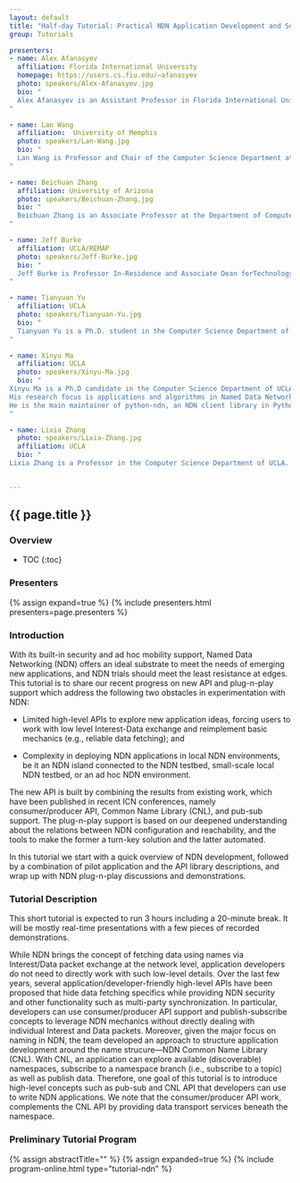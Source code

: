 ```yaml
---
layout: default
title: "Half-day Tutorial: Practical NDN Application Development and Seamless Deployment"
group: Tutorials

presenters:
- name: Alex Afanasyev
  affiliation: Florida International University
  homepage: https://users.cs.fiu.edu/~afanasyev
  photo: speakers/Alex-Afanasyev.jpg
  bio: "
  Alex Afanasyev is an Assistant Professor in Florida International University, Miami. He received his Ph.D. degree in computer science from UCLA in 2013. His research focus is on the next-generation Internet architecture as part of the Named Data Networking (NDN) project. His research interests include a variety of topics that are vital for the success of NDN, including scalability of name-based routing, autoconfiguration, distributed data synchronization, application and network security. Dr. Afanasyev is also leading the development effort of the overall NDN codebase.
"

- name: Lan Wang
  affiliation:  University of Memphis
  photo: speakers/Lan-Wang.jpg
  bio: "
  Lan Wang is Professor and Chair of the Computer Science Department at the University of Memphis. She holds a B.S. degree (1997) in Computer Science from Peking University, China and a Ph.D. degree (2004) in Computer Science from University of California, Los Angeles. Her research interests include future Internet architecture, Internet routing, network security, network performance measurement and sensor networks.
"

- name: Beichuan Zhang
  affiliation: University of Arizona
  photo: speakers/Beichuan-Zhang.jpg
  bio: "
  Beichuan Zhang is an Associate Professor at the Department of Computer Science, the University of Arizona. His research interest is in Internet routing architectures and protocols. He has been working on Named Data Networking, green networking, and inter-domain routing. He received the Applied Networking Research Prize in 2011 by ISOC and IRTF, and best paper awards at IEEE ICDCS in 2005 and IWQoS in 2014. Dr. Zhang received Ph.D. from UCLA and B.S. from Peking University.
"

- name: Jeff Burke
  affiliation: UCLA/REMAP
  photo: speakers/Jeff-Burke.jpg
  bio: "
  Jeff Burke is Professor In-Residence and Associate Dean forTechnology and Innovation at the UCLA School of Theater,Film and Television (TFT), where he has been a faculty member since 2001. His research explores the intersections ofthe built environment, computer networks, and storytelling. Burke co-founded REMAP, a joint center of TFT and the Henry Samueli School of Engineering and Applied Science,which uses a mixture of research, artistic production, and community engagement to investigate the interrelationships among culture, community, and technology. He is Co-PI and application team lead for the Named Data Networking research project.
"

- name: Tianyuan Yu
  affiliation: UCLA
  photo: speakers/Tianyuan-Yu.jpg
  bio: "
  Tianyuan Yu is a Ph.D. student in the Computer Science Department of UCLA, under the supervision of Prof. Lixia Zhang. His main research interests are Named Data Networking, Internet of Things and Network Security. He is also contributing to the development of the NDN software.
"

- name: Xinyu Ma
  affiliation: UCLA
  photo: speakers/Xinyu-Ma.jpg
  bio: "
Xinyu Ma is a Ph.D candidate in the Computer Science Department of UCLA, under the supervision of Prof. Lixia Zhang.
His research focus is applications and algorithms in Named Data Networking (NDN).
He is the main maintainer of python-ndn, an NDN client library in Python 3. He is also contributing to the development of NDN IoT.
"

- name: Lixia Zhang
  photo: speakers/Lixia-Zhang.jpg
  affiliation: UCLA
  bio: "
Lixia Zhang is a Professor in the Computer Science Department of UCLA.  She received her Ph.D in computer science from MIT and was a member of the research staff at Xerox PARC before joining UCLA. She is a fellow of ACM and IEEE, the recipient of IEEE Internet Award, and the holder of UCLA Postel Chair in Computer Science.  Since 2010 she has been leading the effort on the design and development of the NDN architecture."


---
```


## {{ page.title }}

### Overview
* TOC
{:toc}

### Presenters

{% assign expand=true %}
{% include presenters.html presenters=page.presenters %}

### Introduction

With its built-in security and ad hoc mobility support, Named Data Networking (NDN) offers an ideal substrate to meet the needs of emerging new applications, and NDN trials should meet the least resistance at edges. This tutorial is to share our recent progress on new API and plug-n-play support which address the following two obstacles in experimentation with NDN:

- Limited high-level APIs to explore new application ideas, forcing users to work with low level Interest-Data exchange and reimplement basic mechanics (e.g., reliable data fetching); and

- Complexity in deploying NDN applications in local NDN environments, be it an NDN island connected to the NDN testbed, small-scale local NDN testbed, or an ad hoc NDN environment.

The new API is built by combining the results from existing work, which have been published in recent ICN conferences, namely consumer/producer API, Common Name Library (CNL), and pub-sub support. The plug-n-play support is based on our deepened understanding about the relations between NDN configuration and reachability, and the tools to make the former a turn-key solution and the latter automated.

In this tutorial we start with a quick overview of NDN development, followed by a combination of pilot application and the API library descriptions, and wrap up with NDN plug-n-play discussions and demonstrations.

### Tutorial Description

This short tutorial is expected to run 3 hours including a 20-minute break. It will be mostly real-time presentations with a few pieces of recorded demonstrations.

While NDN brings the concept of fetching data using names via Interest/Data packet exchange at the network level, application developers do not need to directly work with such low-level details. Over the last few years, several application/developer-friendly high-level APIs have been proposed that hide data fetching specifics while providing NDN security and other functionality such as multi-party synchronization. In particular, developers can use consumer/producer API support and publish-subscribe concepts to leverage NDN mechanics without directly dealing with individual Interest and Data packets. Moreover, given the major focus on naming in NDN, the team developed an approach to structure application development around the name strucure—NDN Common Name Library (CNL). With CNL, an application can explore available (discoverable) namespaces, subscribe to a namespace branch (i.e., subscribe to a topic) as well as publish data. Therefore, one goal of this tutorial is to introduce high-level concepts such as pub-sub and CNL API that developers can use to write NDN applications. We note that the consumer/producer API work, complements the CNL API by providing data transport services beneath the namespace.

### Preliminary Tutorial Program

{% assign abstractTitle="" %}
{% assign expanded=true %}
{% include program-online.html type="tutorial-ndn" %}
